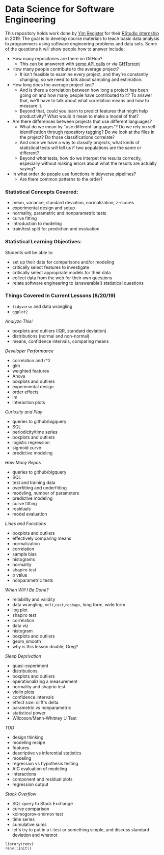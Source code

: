 # Data Science for Software Engineering

This repository holds work done by [Yim Register][register-yim] for their [RStudio internship][internship] in 2019.
The goal is to develop course materials to teach basic data analysis to programmers using software engineering problems and data sets.
Some of the questions it will show people how to answer include:

-   How many repositories are there on GitHub?
    -   This can be answered with [some API calls][github-api] or via [GHTorrent][ghtorrent]
-   How many people contribute to the average project?
    -   It isn't feasible to examine every project, and they're constantly changing, so we need to talk about sampling and estimation.
-   How long does the average project last?
    -   And is there a correlation between how long a project has been going on and how many people have contributed to it?
        To answer that, we'll have to talk about what correlation means and how to measure it.
    - Beyond that, could you learn to predict features that might help productivity? What would it mean to make a model of that?
-   Are there differences between projects that use different languages?
    -   What do we mean by "use different languages"? Do we rely on self-identification through repository tagging? Do we look at the files in the project? Do those classifications correlate?
    -   And once we have a way to classify projects, what kinds of statistical tests will tell us if two populations are the same or different?
    -   Beyond *what* tests, how do we interpet the results correctly, especially without making errors about what the results are actually saying?
-   In what order do people use functions in tidyverse pipelines?
    -   Are there common patterns to the order?
    
### Statistical Concepts Covered:

- mean, variance, standard deviation, normalization, z-scores
- experimental design and setup
- normality, parametric and nonparametric tests
- curve fitting
- introduction to modeling
- train/test split for prediction and evaluation

    
### Statistical Learning Objectives:

Students will be able to:
- set up their data for comparisons and/or modeling
- critically select features to investigate
- critically select appropriate models for their data
- collect data from the web for their own questions
- relate software engineering to (answerable!) statistical questions

[ghtorrent]: http://ghtorrent.org/
[github-api]: https://developer.github.com/v3/
[internship]: https://blog.rstudio.com/2019/03/25/summer-interns-2019/
[register-yim]: http://students.washington.edu/yreg/


### Things Covered In Current Lessons (8/20/19)

- `tidyverse` and data wrangling
- `ggplot2`

*Analyze This!*

- boxplots and outliers (IQR, standard deviation)
- distributions (normal and non-normal)
- means, confidence intervals, comparing means

*Developer Performance*

- correlation and r^2
- glm
- weighted features
- Anova
- boxplots and outliers
- experimental design
- order effects
- lm
- interaction plots

*Curiosity and Play*

- queries to github/bigquery
- SQL
- periodicity/time series
- boxplots and outliers
- logistic regression
- sigmoid curve
- predictive modeling

*How Many Repos*

- queries to github/bigquery
- SQL
- test and training data
- overfitting and underfitting
- modeling, number of parameters
- predictive modeling
- curve fitting
- residuals
- model evaluation

*Lines and Functions*

- boxplots and outliers
- effectively comparing means
- normalization
- correlation
- sample bias
- histograms
- normality
- shapiro test
- p value
- nonparametric tests

*When Will I Be Done?*

- reliability and validity
- data wrangling, `melt`,`cast`,`reshape`, long form, wide form
- log plot
- shapiro test
- correlation
- data viz
- histogram
- boxplots and outliers
- geom_smooth
- why is this lesson double, Greg?


*Sleep Deprivation*

- quasi-experiment
- distributions
- boxplots and outliers
- operationalizing a measurement
- normality and shaprio test
- violin plots
- confidence intervals
- effect size: cliff's delta
- parametric vs nonparametric
- statistical power
- Wilcoxon/Mann-Whitney U Test

*TDD*

- design thinking
- modeling recipe
- features
- descriptive vs inferential statistics
- modeling
- regression vs hypothesis testing
- AIC evaluation of modeling
- interactions
- component and residual plots
- regression output

*Stack Overflow*

- SQL query to Stack Exchange
- curve comparison
- kolmogorov-smirnov test
- time series
- cumulative sums
- let's try to put in a t-test or something simple, and discuss standard deviation and whatnot

```{r}
library(renv)
renv::init()
```